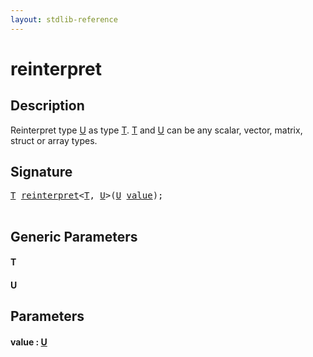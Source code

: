 ```yaml
---
layout: stdlib-reference
---
```


# reinterpret

## Description

Reinterpret type <span class='code'><a href="reinterpret.md#typeparam-U" class="code_type">U</a></span> as type <span class='code'><a href="reinterpret.md#typeparam-T" class="code_type">T</a></span>. <span class='code'><a href="reinterpret.md#typeparam-T" class="code_type">T</a></span> and <span class='code'><a href="reinterpret.md#typeparam-U" class="code_type">U</a></span>
can be any scalar, vector, matrix, struct or array types.




## Signature 

<pre>
<a href="reinterpret.md#typeparam-T" class="code_type">T</a> <a href="reinterpret.md">reinterpret</a>&lt;<a href="reinterpret.md#typeparam-T" class="code_type">T</a>, <a href="reinterpret.md#typeparam-U" class="code_type">U</a>&gt;(<a href="reinterpret.md#typeparam-U" class="code_type">U</a> <a href="reinterpret.md#decl-value" class="code_param">value</a>);

</pre>

## Generic Parameters

####  <a id="typeparam-T"></a>T
####  <a id="typeparam-U"></a>U

## Parameters

####  <a id="decl-value"></a>value  : [U](reinterpret.md#typeparam-U)


<script>
// Fix .md links to .html when on ReadTheDocs
if (window.location.hostname.includes('readthedocs') || 
    window.location.hostname.includes('rtfd.io')) {
  document.addEventListener('DOMContentLoaded', function() {
    const links = document.querySelectorAll('a');
    links.forEach(link => {
      if (link.getAttribute('href') && link.getAttribute('href').endsWith('.md')) {
        link.href = link.href.replace(/\.md($|#|\?)/, '.html$1');
      }
    });
  });
}
</script>
